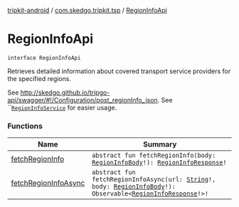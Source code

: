 [tripkit-android](../../index.md) / [com.skedgo.tripkit.tsp](../index.md) / [RegionInfoApi](./index.md)

# RegionInfoApi

`interface RegionInfoApi`

Retrieves detailed information about covered transport service providers for the specified regions.

 See http://skedgo.github.io/tripgo-api/swagger/#!/Configuration/post_regionInfo_json. See ``[`RegionInfoService`](../-region-info-service/index.md) for easier usage.

### Functions

| Name | Summary |
|---|---|
| [fetchRegionInfo](fetch-region-info.md) | `abstract fun fetchRegionInfo(body: `[`RegionInfoBody`](../-region-info-body/index.md)`!): `[`RegionInfoResponse`](../-region-info-response/index.md)`!` |
| [fetchRegionInfoAsync](fetch-region-info-async.md) | `abstract fun fetchRegionInfoAsync(url: `[`String`](https://kotlinlang.org/api/latest/jvm/stdlib/kotlin/-string/index.html)`!, body: `[`RegionInfoBody`](../-region-info-body/index.md)`!): Observable<`[`RegionInfoResponse`](../-region-info-response/index.md)`!>!` |

